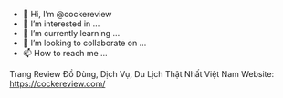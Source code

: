 - 👋 Hi, I’m @cockereview
- 👀 I’m interested in ...
- 🌱 I’m currently learning ...
- 💞️ I’m looking to collaborate on ...
- 📫 How to reach me ...

<!---
cockereview/cockereview is a ✨ special ✨ repository because its `README.md` (this file) appears on your GitHub profile.
You can click the Preview link to take a look at your changes.
--->
Trang Review Đồ Dùng, Dịch Vụ, Du Lịch Thật Nhất Việt Nam
Website: <a href="https://cockereview.com/">https://cockereview.com/</a>
